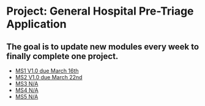  # Project: General Hospital Pre-Triage Application
 
 ## The goal is to update new modules every week to finally complete one project.
- [MS1 V1.0 due March 16th](#milestone-1)
- [MS2 V1.0 due March 22nd](#milestone-2)
- [MS3 N/A]()
- [MS4 N/A]()
- [MS5 N/A]()
